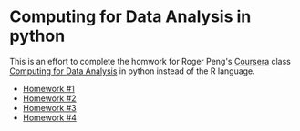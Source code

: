 # Computing for Data Analysis in python

This is an effort to complete the homwork for Roger Peng's [Coursera](https://www.coursera.org) class [Computing for Data Analysis](https://www.coursera.org/course/compdata) in python
instead of the R language.

- [Homework #1](http://nbviewer.ipython.org/urls/raw.github.com/mlunacek/computing_for_data_analysis_python/master/hw1.ipynb)
- [Homework #2](http://nbviewer.ipython.org/urls/raw.github.com/mlunacek/computing_for_data_analysis_python/master/hw2-specdata.ipynb)
- [Homework #3](http://nbviewer.ipython.org/urls/raw.github.com/mlunacek/computing_for_data_analysis_python/master/hw3-hospital.ipynb)
- [Homework #4](http://nbviewer.ipython.org/urls/raw.github.com/mlunacek/computing_for_data_analysis_python/master/hw4-baltimore.ipynb)
